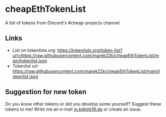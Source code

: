 # cheapEthTokenList
A list of tokens from Discord's #cheap-projects channel.

## Links
- List on tokenlists.org: https://tokenlists.org/token-list?url=https://raw.githubusercontent.com/marek22k/cheapEthTokenList/main/tokenlist.json
- Tokenlist url: https://raw.githubusercontent.com/marek22k/cheapEthTokenList/main/tokenlist.json

## Suggestion for new token
Do you know other tokens or did you develop some yourself? Suggest these tokens to me! Write me an e-mail m.k@mk16.de or create an issue.
